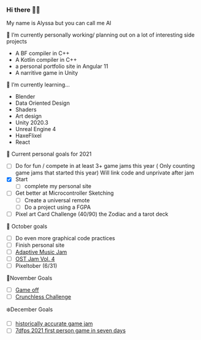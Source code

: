 ### Hi there :frog::rainbow:
My name is Alyssa but you can call me Al

🔭 I’m currently personally working/ planning out on a lot of interesting side projects 
- A BF compiler in C++
- A Kotlin compiler in C++ 
- a personal portfolio site in Angular 11
- A narritive game in Unity

🌱 I’m currently learning... 
- Blender
- Data Oriented Design 
- Shaders
- Art design
- Unity 2020.3
- Unreal Engine 4
- HaxeFlixel
- React

:cherry_blossom: Current personal goals for 2021
- [ ] Do for fun / compete in at least 3+ game jams this year ( Only counting game jams that started this year) Will link code and unprivate after jam
- [x] Start 
    - [ ] complete my personal site
- [ ] Get better at Microcontroller Sketching
    - [ ] Create a universal remote
    - [ ] Do a project using a FGPA
- [ ] Pixel art Card Challenge (40/90) the Zodiac and a tarot deck

👻 October goals
- [ ] Do even more graphical code practices
- [ ] Finish personal site
- [ ] [Adaptive Music Jam](https://itch.io/jam/adaptive-music-jam)
- [ ] [OST Jam Vol. 4](https://itch.io/jam/ost-jam-vol-4)
- [ ] Pixeltober (6/31)

🍁November Goals
- [ ] [Game off](https://itch.io/jam/game-off-2021)
- [ ] [Crunchless Challenge](https://itch.io/jam/crunchless-challenge)

 ❄️December Goals
- [ ]  [historically accurate game jam](https://itch.io/jam/historically-accurate-5)
- [ ]  [7dfps 2021 first person game in seven days](https://itch.io/jam/7dfps-2021)
